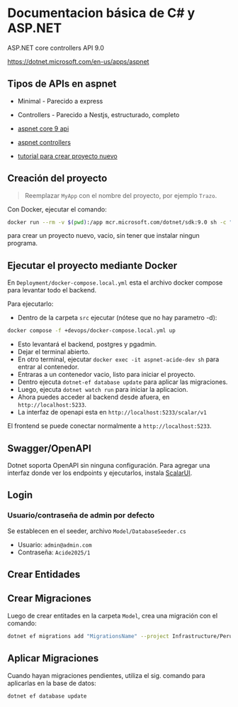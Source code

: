 # Documentacion básica de C# y ASP.NET

ASP.NET core controllers API 9.0

https://dotnet.microsoft.com/en-us/apps/aspnet

## Tipos de APIs en aspnet

- Minimal - Parecido a express
- Controllers - Parecido a Nestjs, estructurado, completo

- [aspnet core 9 api](https://learn.microsoft.com/en-us/aspnet/core/fundamentals/apis?view=aspnetcore-9.0)
- [aspnet controllers](https://learn.microsoft.com/en-us/aspnet/core/web-api/?view=aspnetcore-9.0)
- [tutorial para crear proyecto nuevo](https://learn.microsoft.com/en-us/aspnet/core/tutorials/first-web-api?view=aspnetcore-9.0)

## Creación del proyecto

> Reemplazar `MyApp` con el nombre del proyecto, por ejemplo `Trazo`.

Con Docker, ejecutar el comando:

```sh
docker run --rm -v $(pwd):/app mcr.microsoft.com/dotnet/sdk:9.0 sh -c "cd /app && dotnet new webapi --use-controllers -o MyApp && chown -R $(id -u):$(id -g) MyApp"
```

para crear un proyecto nuevo, vacio, sin tener que instalar ningun programa.


## Ejecutar el proyecto mediante Docker

En `Deployment/docker-compose.local.yml` esta el archivo docker compose para levantar todo el backend.

Para ejecutarlo:

- Dentro de la carpeta `src` ejecutar (nótese que no hay parametro -d):

```sh
docker compose -f +devops/docker-compose.local.yml up
```

- Esto levantará el backend, postgres y pgadmin.
- Dejar el terminal abierto.
- En otro terminal, ejecutar `docker exec -it aspnet-acide-dev sh` para entrar al contenedor.
- Entraras a un contenedor vacio, listo para iniciar el proyecto.
- Dentro ejecuta `dotnet-ef database update` para aplicar las migraciones.
- Luego, ejecuta `dotnet watch run` para iniciar la aplicacion.
- Ahora puedes acceder al backend desde afuera, en `http://localhost:5233`.
- La interfaz de openapi esta en `http://localhost:5233/scalar/v1`

El frontend se puede conectar normalmente a `http://localhost:5233`.


## Swagger/OpenAPI

Dotnet soporta OpenAPI sin ninguna configuración. Para agregar una interfaz
donde ver los endpoints y ejecutarlos, instala
[ScalarUI](https://github.com/scalar/scalar/blob/main/integrations/aspnetcore/README.md).


## Login

### Usuario/contraseña de admin por defecto

Se establecen en el seeder, archivo `Model/DatabaseSeeder.cs`

- Usuario: `admin@admin.com`
- Contraseña: `Acide2025/1`


## Crear Entidades


## Crear Migraciones

Luego de crear entitades en la carpeta `Model`, crea una migración con
el comando:
```sh
dotnet ef migrations add "MigrationsName" --project Infrastructure/PeruControl.Infrastructure.csproj --startup-project src/PeruControl.csproj
```

## Aplicar Migraciones

Cuando hayan migraciones pendientes, utiliza el sig. comando para
aplicarlas en la base de datos:
```sh
dotnet ef database update
```
